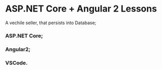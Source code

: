 # ASP.NET Core + Angular 2 Lessons #

A vechile seller, that persists into Database; 

### ASP.NET Core;
### Angular2;
### VSCode. 

